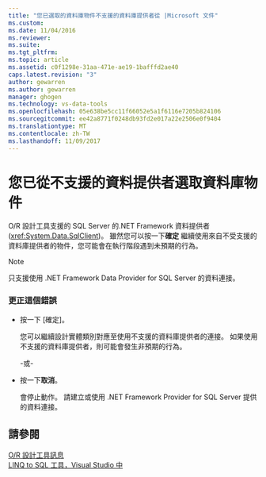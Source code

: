 ```yaml
---
title: "您已選取的資料庫物件不支援的資料庫提供者從 |Microsoft 文件"
ms.custom: 
ms.date: 11/04/2016
ms.reviewer: 
ms.suite: 
ms.tgt_pltfrm: 
ms.topic: article
ms.assetid: c0f1298e-31aa-471e-ae19-1bafffd2ae40
caps.latest.revision: "3"
author: gewarren
ms.author: gewarren
manager: ghogen
ms.technology: vs-data-tools
ms.openlocfilehash: 05e638be5cc11f66052e5a1f6116e7205b824106
ms.sourcegitcommit: ee42a8771f0248db93fd2e017a22e2506e0f9404
ms.translationtype: MT
ms.contentlocale: zh-TW
ms.lasthandoff: 11/09/2017
---
```

# <a name="you-have-selected-a-database-object-from-an-unsupported-database-provider"></a>您已從不支援的資料提供者選取資料庫物件
O/R 設計工具支援的 SQL Server 的.NET Framework 資料提供者 (<xref:System.Data.SqlClient>)。 雖然您可以按一下**確定** 繼續使用來自不受支援的資料庫提供者的物件，您可能會在執行階段遇到未預期的行為。  
  
> [!NOTE]
>  只支援使用 .NET Framework Data Provider for SQL Server 的資料連接。  
  
### <a name="to-correct-this-error"></a>更正這個錯誤  
  
- 按一下 [確定]。

   您可以繼續設計實體類別對應至使用不支援的資料庫提供者的連接。 如果使用不支援的資料庫提供者，則可能會發生非預期的行為。  
  
     -或-  
  
- 按一下**取消**。

   會停止動作。 請建立或使用 .NET Framework Provider for SQL Server 提供的資料連接。  
  
## <a name="see-also"></a>請參閱
[O/R 設計工具訊息](../data-tools/o-r-designer-messages.md)  
[LINQ to SQL 工具，Visual Studio 中](../data-tools/linq-to-sql-tools-in-visual-studio2.md)